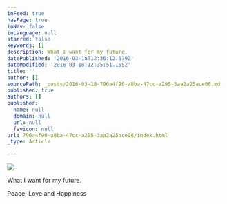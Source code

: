 ```yaml
---
inFeed: true
hasPage: true
inNav: false
inLanguage: null
starred: false
keywords: []
description: What I want for my future.
datePublished: '2016-03-18T12:36:12.579Z'
dateModified: '2016-03-18T12:35:51.155Z'
title: ''
author: []
sourcePath: _posts/2016-03-18-796a4f90-a8ba-47cc-a295-3aa2a25ace08.md
published: true
authors: []
publisher:
  name: null
  domain: null
  url: null
  favicon: null
url: 796a4f90-a8ba-47cc-a295-3aa2a25ace08/index.html
_type: Article

---
```

![](https://the-grid-user-content.s3-us-west-2.amazonaws.com/e93d9ce4-a992-48b0-b87e-c881d9f795d5.jpg)

What I want for my future.

Peace, Love and Happiness